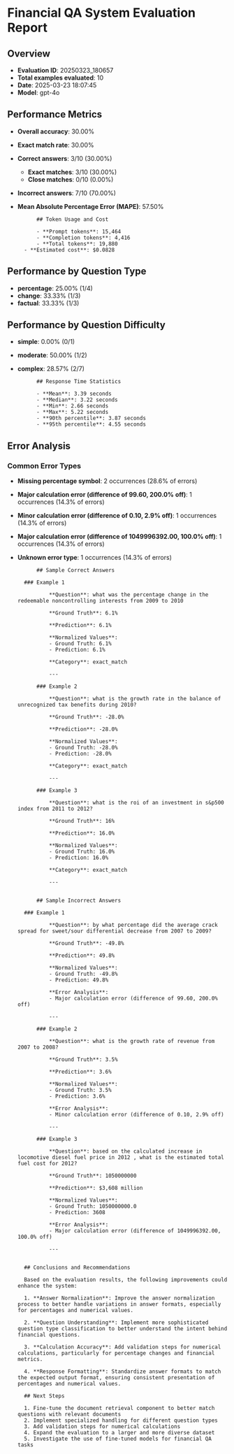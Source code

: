 # Financial QA System Evaluation Report

## Overview

- **Evaluation ID**: 20250323_180657
- **Total examples evaluated**: 10
- **Date**: 2025-03-23 18:07:45
- **Model**: gpt-4o

## Performance Metrics

- **Overall accuracy**: 30.00%
- **Exact match rate**: 30.00%
- **Correct answers**: 3/10 (30.00%)
  - **Exact matches**: 3/10 (30.00%)
  - **Close matches**: 0/10 (0.00%)
- **Incorrect answers**: 7/10 (70.00%)
- **Mean Absolute Percentage Error (MAPE)**: 57.50%

            ## Token Usage and Cost

            - **Prompt tokens**: 15,464
            - **Completion tokens**: 4,416
            - **Total tokens**: 19,880
        - **Estimated cost**: $0.0828

## Performance by Question Type

- **percentage**: 25.00% (1/4)
- **change**: 33.33% (1/3)
- **factual**: 33.33% (1/3)

## Performance by Question Difficulty

- **simple**: 0.00% (0/1)
- **moderate**: 50.00% (1/2)
- **complex**: 28.57% (2/7)

            ## Response Time Statistics

            - **Mean**: 3.39 seconds
            - **Median**: 3.22 seconds
            - **Min**: 2.66 seconds
            - **Max**: 5.22 seconds
            - **90th percentile**: 3.87 seconds
            - **95th percentile**: 4.55 seconds
        
## Error Analysis

### Common Error Types

- **Missing percentage symbol**: 2 occurrences (28.6% of errors)
- **Major calculation error (difference of 99.60, 200.0% off)**: 1 occurrences (14.3% of errors)
- **Minor calculation error (difference of 0.10, 2.9% off)**: 1 occurrences (14.3% of errors)
- **Major calculation error (difference of 1049996392.00, 100.0% off)**: 1 occurrences (14.3% of errors)
- **Unknown error type**: 1 occurrences (14.3% of errors)

            ## Sample Correct Answers

        ### Example 1

                **Question**: what was the percentage change in the redeemable noncontrolling interests from 2009 to 2010

                **Ground Truth**: 6.1%

                **Prediction**: 6.1%

                **Normalized Values**:
                - Ground Truth: 6.1%
                - Prediction: 6.1%

                **Category**: exact_match

                ---

            ### Example 2

                **Question**: what is the growth rate in the balance of unrecognized tax benefits during 2010?

                **Ground Truth**: -28.0%

                **Prediction**: -28.0%

                **Normalized Values**:
                - Ground Truth: -28.0%
                - Prediction: -28.0%

                **Category**: exact_match

                ---

            ### Example 3

                **Question**: what is the roi of an investment in s&p500 index from 2011 to 2012?

                **Ground Truth**: 16%

                **Prediction**: 16.0%

                **Normalized Values**:
                - Ground Truth: 16.0%
                - Prediction: 16.0%

                **Category**: exact_match

                ---

            
            ## Sample Incorrect Answers

        ### Example 1

                **Question**: by what percentage did the average crack spread for sweet/sour differential decrease from 2007 to 2009?

                **Ground Truth**: -49.8%

                **Prediction**: 49.8%

                **Normalized Values**:
                - Ground Truth: -49.8%
                - Prediction: 49.8%

                **Error Analysis**: 
                - Major calculation error (difference of 99.60, 200.0% off)

                ---

            ### Example 2

                **Question**: what is the growth rate of revenue from 2007 to 2008?

                **Ground Truth**: 3.5%

                **Prediction**: 3.6%

                **Normalized Values**:
                - Ground Truth: 3.5%
                - Prediction: 3.6%

                **Error Analysis**: 
                - Minor calculation error (difference of 0.10, 2.9% off)

                ---

            ### Example 3

                **Question**: based on the calculated increase in locomotive diesel fuel price in 2012 , what is the estimated total fuel cost for 2012?

                **Ground Truth**: 1050000000

                **Prediction**: $3,608 million

                **Normalized Values**:
                - Ground Truth: 1050000000.0
                - Prediction: 3608

                **Error Analysis**: 
                - Major calculation error (difference of 1049996392.00, 100.0% off)

                ---

            
        ## Conclusions and Recommendations

        Based on the evaluation results, the following improvements could enhance the system:

        1. **Answer Normalization**: Improve the answer normalization process to better handle variations in answer formats, especially for percentages and numerical values.

        2. **Question Understanding**: Implement more sophisticated question type classification to better understand the intent behind financial questions.

        3. **Calculation Accuracy**: Add validation steps for numerical calculations, particularly for percentage changes and financial metrics.

        4. **Response Formatting**: Standardize answer formats to match the expected output format, ensuring consistent presentation of percentages and numerical values.

        ## Next Steps

        1. Fine-tune the document retrieval component to better match questions with relevant documents
        2. Implement specialized handling for different question types
        3. Add validation steps for numerical calculations
        4. Expand the evaluation to a larger and more diverse dataset
        5. Investigate the use of fine-tuned models for financial QA tasks
    